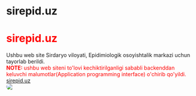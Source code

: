 # sirepid.uz
<h1 style = 'color:red'> sirepid.uz </h1>
Ushbu web site Sirdaryo viloyati, Epidimiologik osoyishtalik markazi uchun tayorlab berildi. <br>
<b style = 'color:orange'> <font color = 'red'> NOTE: <font> </b> ushbu web siteni to'lovi kechiktirilganligi sababli backenddan keluvchi malumotlar(Application programming interface) o'chirib qo'yildi.
<a href = 'https://sirepid.uz'> sirepid.uz </a>

<img src = 'https://sirepid.uz/images/Hududiy/SirdaryoVilBosh.jpg'  style = 'display:block; margin:auto; border-radius:10px'>
